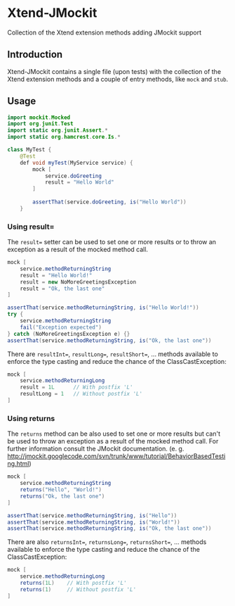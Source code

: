 # Xtend-JMockit

Collection of the Xtend extension methods adding JMockit support

## Introduction

Xtend-JMockit contains a single file (upon tests) with the collection
of the Xtend extension methods and a couple of entry methods, like `mock` and `stub`.

## Usage

```java
import mockit.Mocked
import org.junit.Test
import static org.junit.Assert.*
import static org.hamcrest.core.Is.*

class MyTest {
	@Test
	def void myTest(MyService service) {
		mock [
			service.doGreeting
			result = "Hello World"
		]
		
		assertThat(service.doGreeting, is("Hello World"))
	}
```

### Using result=

The `result=` setter can be used to set one or more results
or to throw an exception as a result of the mocked method call.

```java
mock [
	service.methodReturningString
	result = "Hello World!"
	result = new NoMoreGreetingsException
	result = "Ok, the last one"
]

assertThat(service.methodReturningString, is("Hello World!"))
try {
	service.methodReturningString
	fail("Exception expected")
} catch (NoMoreGreetingsException e) {}
assertThat(service.methodReturningString, is("Ok, the last one"))
```

There are `resultInt=`, `resultLong=`, `resultShort=`, ... methods available to enforce the type casting
and reduce the chance of the ClassCastException:

```java
mock [
	service.methodReturningLong
	result = 1L      // With postfix 'L'
	resultLong = 1   // Without postfix 'L'
]
```

### Using returns

The `returns` method can be also used to set one or more results
but can't be used to throw an exception as a result of the mocked method call.
For further information consult the JMockit documentation. (e. g. http://jmockit.googlecode.com/svn/trunk/www/tutorial/BehaviorBasedTesting.html) 

```java
mock [
	service.methodReturningString
	returns("Hello", "World!")
	returns("Ok, the last one")
]

assertThat(service.methodReturningString, is("Hello"))
assertThat(service.methodReturningString, is("World!"))
assertThat(service.methodReturningString, is("Ok, the last one"))
```

There are also `returnsInt=`, `returnsLong=`, `returnsShort=`, ... methods available to enforce the type casting
and reduce the chance of the ClassCastException:

```java
mock [
	service.methodReturningLong
	returns(1L)    // With postfix 'L'
	returns(1)     // Without postfix 'L'
]
```